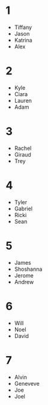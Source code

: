 # 1
- Tiffany
- Jason
- Katrina
- Alex

# 2
- Kyle
- Ciara
- Lauren
- Adam

# 3
- Rachel
- Giraud
- Trey

# 4
- Tyler
- Gabriel
- Ricki
- Sean

# 5
- James
- Shoshanna
- Jerome
- Andrew

# 6
- Will
- Noel
- David

# 7
- Alvin
- Geneveve
- Joe
- Joel
